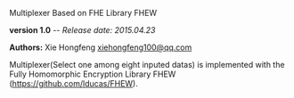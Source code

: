  Multiplexer Based on FHE Library FHEW

 **version 1.0** -- *Release date: 2015.04.23*

 **Authors:** Xie Hongfeng <xiehongfeng100@qq.com>

Multiplexer(Select one among eight inputed datas) is implemented with the Fully Homomorphic Encryption Library FHEW (https://github.com/lducas/FHEW).
